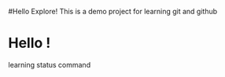 #Hello Explore!
This is a demo project for learning git and github

# Hello !
learning status command
